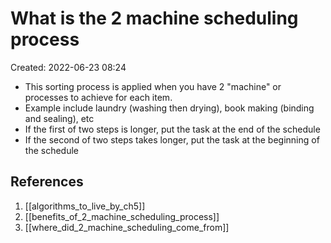 # What is the 2 machine scheduling process
Created: 2022-06-23 08:24

- This sorting process is applied when you have 2 "machine" or processes to achieve for each item.
- Example include laundry (washing then drying), book making (binding and sealing), etc
- If the first of two steps is longer, put the task at the end of the schedule
- If the second of two steps takes longer, put the task at the beginning of the schedule

## References
1. [[algorithms_to_live_by_ch5]]
2. [[benefits_of_2_machine_scheduling_process]]
3. [[where_did_2_machine_scheduling_come_from]]